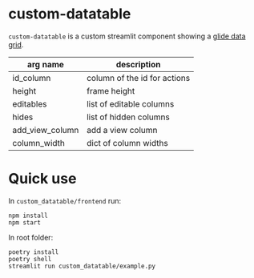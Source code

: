 # custom-datatable

`custom-datatable` is a custom streamlit component showing a [glide data grid](https://grid.glideapps.com/).

|   arg name      |      description             |
| --------------- | ---------------------------- |
| id_column        | column of the id for actions |
| height          | frame height                 |
| editables       | list of editable columns     |
| hides           | list of hidden columns       |
| add_view_column | add a view column            |
| column_width    | dict of column widths        |

# Quick use

In `custom_datatable/frontend` run:

```
npm install
npm start
```

In root folder:

```
poetry install
poetry shell
streamlit run custom_datatable/example.py
```